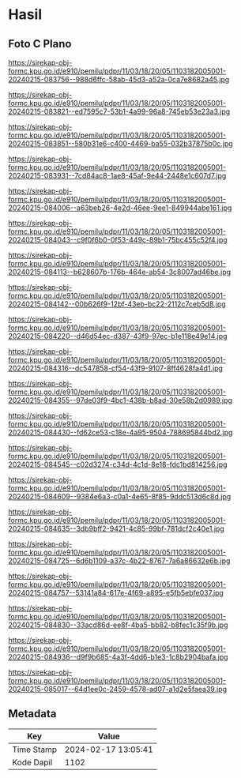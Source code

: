 # Hasil

## Foto C Plano

https://sirekap-obj-formc.kpu.go.id/e910/pemilu/pdpr/11/03/18/20/05/1103182005001-20240215-083756--988d6ffc-58ab-45d3-a52a-0ca7e8682a45.jpg

https://sirekap-obj-formc.kpu.go.id/e910/pemilu/pdpr/11/03/18/20/05/1103182005001-20240215-083821--ed7595c7-53b1-4a99-96a8-745eb53e23a3.jpg

https://sirekap-obj-formc.kpu.go.id/e910/pemilu/pdpr/11/03/18/20/05/1103182005001-20240215-083851--580b31e6-c400-4469-ba55-032b37875b0c.jpg

https://sirekap-obj-formc.kpu.go.id/e910/pemilu/pdpr/11/03/18/20/05/1103182005001-20240215-083931--7cd84ac8-1ae8-45af-9e44-2448e1c607d7.jpg

https://sirekap-obj-formc.kpu.go.id/e910/pemilu/pdpr/11/03/18/20/05/1103182005001-20240215-084006--a63beb26-4e2d-46ee-9ee1-849944abe161.jpg

https://sirekap-obj-formc.kpu.go.id/e910/pemilu/pdpr/11/03/18/20/05/1103182005001-20240215-084043--c9f0f6b0-0f53-449c-89b1-75bc455c52f4.jpg

https://sirekap-obj-formc.kpu.go.id/e910/pemilu/pdpr/11/03/18/20/05/1103182005001-20240215-084113--b628607b-176b-464e-ab54-3c8007ad46be.jpg

https://sirekap-obj-formc.kpu.go.id/e910/pemilu/pdpr/11/03/18/20/05/1103182005001-20240215-084142--00b626f9-12bf-43eb-bc22-2112c7ceb5d8.jpg

https://sirekap-obj-formc.kpu.go.id/e910/pemilu/pdpr/11/03/18/20/05/1103182005001-20240215-084220--d46d54ec-d387-43f9-97ec-b1e118e49e14.jpg

https://sirekap-obj-formc.kpu.go.id/e910/pemilu/pdpr/11/03/18/20/05/1103182005001-20240215-084316--dc547858-cf54-43f9-9107-8ff4628fa4d1.jpg

https://sirekap-obj-formc.kpu.go.id/e910/pemilu/pdpr/11/03/18/20/05/1103182005001-20240215-084355--97de03f9-4bc1-438b-b8ad-30e58b2d0989.jpg

https://sirekap-obj-formc.kpu.go.id/e910/pemilu/pdpr/11/03/18/20/05/1103182005001-20240215-084430--fd62ce53-c18e-4a95-9504-788695844bd2.jpg

https://sirekap-obj-formc.kpu.go.id/e910/pemilu/pdpr/11/03/18/20/05/1103182005001-20240215-084545--c02d3274-c34d-4c1d-8e18-fdc1bd814256.jpg

https://sirekap-obj-formc.kpu.go.id/e910/pemilu/pdpr/11/03/18/20/05/1103182005001-20240215-084609--9384e6a3-c0a1-4e65-8f85-9ddc513d6c8d.jpg

https://sirekap-obj-formc.kpu.go.id/e910/pemilu/pdpr/11/03/18/20/05/1103182005001-20240215-084635--3db9bff2-9421-4c85-99bf-781dcf2c40e1.jpg

https://sirekap-obj-formc.kpu.go.id/e910/pemilu/pdpr/11/03/18/20/05/1103182005001-20240215-084725--6d6b1109-a37c-4b22-8767-7a6a86632e6b.jpg

https://sirekap-obj-formc.kpu.go.id/e910/pemilu/pdpr/11/03/18/20/05/1103182005001-20240215-084757--53141a84-617e-4f69-a895-e5fb5ebfe037.jpg

https://sirekap-obj-formc.kpu.go.id/e910/pemilu/pdpr/11/03/18/20/05/1103182005001-20240215-084830--33acd86d-ee8f-4ba5-bb82-b8fec1c35f9b.jpg

https://sirekap-obj-formc.kpu.go.id/e910/pemilu/pdpr/11/03/18/20/05/1103182005001-20240215-084936--d9f9b685-4a3f-4dd6-b1e3-1c8b2904bafa.jpg

https://sirekap-obj-formc.kpu.go.id/e910/pemilu/pdpr/11/03/18/20/05/1103182005001-20240215-085017--64d1ee0c-2459-4578-ad07-a1d2e5faea39.jpg


## Metadata

| Key        | Value               |
| ---------- | ------------------- |
| Time Stamp | 2024-02-17 13:05:41 |
| Kode Dapil | 1102                |




